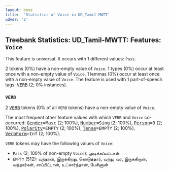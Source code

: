 ```yaml
---
layout: base
title:  'Statistics of Voice in UD_Tamil-MWTT'
udver: '2'
---
```


## Treebank Statistics: UD_Tamil-MWTT: Features: `Voice`

This feature is universal.
It occurs with 1 different values: `Pass`.

2 tokens (0%) have a non-empty value of `Voice`.
1 types (0%) occur at least once with a non-empty value of `Voice`.
1 lemmas (0%) occur at least once with a non-empty value of `Voice`.
The feature is used with 1 part-of-speech tags: <tt><a href="ta_mwtt-pos-VERB.html">VERB</a></tt> (2; 0% instances).

### `VERB`

2 <tt><a href="ta_mwtt-pos-VERB.html">VERB</a></tt> tokens (0% of all `VERB` tokens) have a non-empty value of `Voice`.

The most frequent other feature values with which `VERB` and `Voice` co-occurred: <tt><a href="ta_mwtt-feat-Gender.html">Gender</a></tt><tt>=Masc</tt> (2; 100%), <tt><a href="ta_mwtt-feat-Number.html">Number</a></tt><tt>=Sing</tt> (2; 100%), <tt><a href="ta_mwtt-feat-Person.html">Person</a></tt><tt>=3</tt> (2; 100%), <tt><a href="ta_mwtt-feat-Polarity.html">Polarity</a></tt><tt>=EMPTY</tt> (2; 100%), <tt><a href="ta_mwtt-feat-Tense.html">Tense</a></tt><tt>=EMPTY</tt> (2; 100%), <tt><a href="ta_mwtt-feat-VerbForm.html">VerbForm</a></tt><tt>=Inf</tt> (2; 100%).

`VERB` tokens may have the following values of `Voice`:

* `Pass` (2; 100% of non-empty `Voice`): அடிக்கப்பட்டான்
* `EMPTY` (512): வந்தான், இருக்கிறது, கொடுத்தார், வந்து, வர, இருக்கிறான், வந்தார்கள், சாப்பிட்டான், உட்கார்ந்தான், பேசினான்

